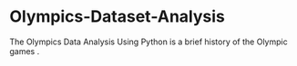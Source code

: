 # Olympics-Dataset-Analysis
The Olympics Data Analysis Using Python is a brief history of the Olympic games .
